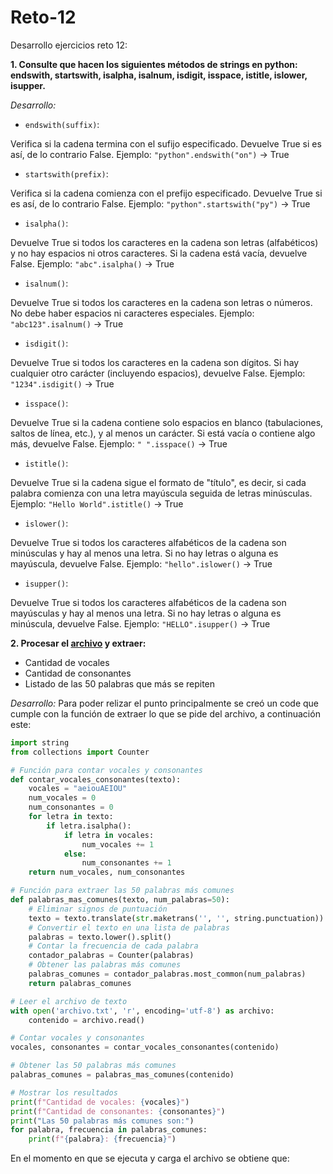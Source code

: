 # Reto-12

Desarrollo ejercicios reto 12:

**1. Consulte que hacen los siguientes métodos de strings en python: endswith, startswith, isalpha, isalnum, isdigit, isspace, istitle, islower, isupper.**

*Desarrollo:*

- `endswith(suffix)`:

Verifica si la cadena termina con el sufijo especificado. Devuelve True si es así, de lo contrario False.
Ejemplo: `"python".endswith("on")` → True

- `startswith(prefix)`:

Verifica si la cadena comienza con el prefijo especificado. Devuelve True si es así, de lo contrario False.
Ejemplo: `"python".startswith("py")` → True

- `isalpha()`:

Devuelve True si todos los caracteres en la cadena son letras (alfabéticos) y no hay espacios ni otros caracteres. Si la cadena está vacía, devuelve False.
Ejemplo: `"abc".isalpha()` → True

- `isalnum()`:

Devuelve True si todos los caracteres en la cadena son letras o números. No debe haber espacios ni caracteres especiales.
Ejemplo: `"abc123".isalnum()` → True

- `isdigit()`:

Devuelve True si todos los caracteres en la cadena son dígitos. Si hay cualquier otro carácter (incluyendo espacios), devuelve False.
Ejemplo: `"1234".isdigit()` → True

- `isspace()`:

Devuelve True si la cadena contiene solo espacios en blanco (tabulaciones, saltos de línea, etc.), y al menos un carácter. Si está vacía o contiene algo más, devuelve False.
Ejemplo: `" ".isspace()` → True

- `istitle()`:

Devuelve True si la cadena sigue el formato de "título", es decir, si cada palabra comienza con una letra mayúscula seguida de letras minúsculas.
Ejemplo: `"Hello World".istitle()` → True

- `islower()`:

Devuelve True si todos los caracteres alfabéticos de la cadena son minúsculas y hay al menos una letra. Si no hay letras o alguna es mayúscula, devuelve False.
Ejemplo: `"hello".islower()` → True

- `isupper()`:

Devuelve True si todos los caracteres alfabéticos de la cadena son mayúsculas y hay al menos una letra. Si no hay letras o alguna es minúscula, devuelve False.
Ejemplo: `"HELLO".isupper()` → True

**2. Procesar el  <a href="https://www.py4e.com/code3/mbox.txt">archivo</a> y extraer:**

- Cantidad de vocales
- Cantidad de consonantes
- Listado de las 50 palabras que más se repiten

*Desarrollo:*
Para poder relizar el punto principalmente se creó un code que cumple con la función de extraer lo que se pide del archivo, a continuación este:

```python
import string
from collections import Counter

# Función para contar vocales y consonantes
def contar_vocales_consonantes(texto):
    vocales = "aeiouAEIOU"
    num_vocales = 0
    num_consonantes = 0
    for letra in texto:
        if letra.isalpha():
            if letra in vocales:
                num_vocales += 1
            else:
                num_consonantes += 1
    return num_vocales, num_consonantes

# Función para extraer las 50 palabras más comunes
def palabras_mas_comunes(texto, num_palabras=50):
    # Eliminar signos de puntuación
    texto = texto.translate(str.maketrans('', '', string.punctuation))
    # Convertir el texto en una lista de palabras
    palabras = texto.lower().split()
    # Contar la frecuencia de cada palabra
    contador_palabras = Counter(palabras)
    # Obtener las palabras más comunes
    palabras_comunes = contador_palabras.most_common(num_palabras)
    return palabras_comunes

# Leer el archivo de texto
with open('archivo.txt', 'r', encoding='utf-8') as archivo:
    contenido = archivo.read()

# Contar vocales y consonantes
vocales, consonantes = contar_vocales_consonantes(contenido)

# Obtener las 50 palabras más comunes
palabras_comunes = palabras_mas_comunes(contenido)

# Mostrar los resultados
print(f"Cantidad de vocales: {vocales}")
print(f"Cantidad de consonantes: {consonantes}")
print("Las 50 palabras más comunes son:")
for palabra, frecuencia in palabras_comunes:
    print(f"{palabra}: {frecuencia}")
```
En el momento en que se ejecuta y carga el archivo se obtiene que:



